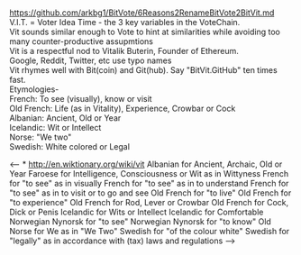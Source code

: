 <br />https://github.com/arkbg1/BitVote/6Reasons2RenameBitVote2BitVit.md
<br />V.I.T. = Voter Idea Time - the 3 key variables in the VoteChain.
<br />Vit sounds similar enough to Vote to hint at similarities while avoiding too many counter-productive assupmtions
<br />Vit is a respectful nod to Vitalik Buterin, Founder of Ethereum. 
<br />Google, Reddit, Twitter, etc use typo names
<br />Vit rhymes well with Bit(coin) and Git(hub).  Say "BitVit.GitHub" ten times fast.
<br />Etymologies- 
<br />French: To see (visually), know or visit 
<br />Old French: Life (as in Vitality), Experience, Crowbar or Cock
<br />Albanian: Ancient, Old or Year
<br />Icelandic: Wit or Intellect 
<br />Norse: "We two" 
<br />Swedish: White colored or Legal 



<-- * http://en.wiktionary.org/wiki/vit
Albanian for Ancient, Archaic, Old or Year
Faroese for Intelligence, Consciousness or Wit as in Wittyness
French for "to see" as in visually 
French for "to see" as in to understand
French for "to see" as in to visit or to go and see
Old French for "to live"
Old French for "to experience"
Old French for Rod, Lever or Crowbar
Old French for Cock, Dick or Penis
Icelandic for Wits or Intellect
Icelandic for Comfortable
Norwegian Nynorsk for "to see"
Norwegian Nynorsk for "to know"
Old Norse for We as in "We Two"
Swedish for "of the colour white"
Swedish for "legally" as in accordance with (tax) laws and regulations
-->

